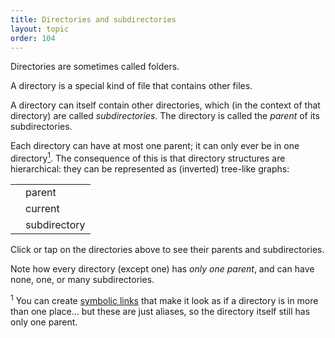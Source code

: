 ```yaml
---
title: Directories and subdirectories
layout: topic
order: 104
---
```


Directories are sometimes called folders.

A directory is a special kind of file that contains other files.

A directory can itself contain other directories, which (in the context of that
directory) are called _subdirectories_. The directory is called the _parent_
of its subdirectories.

Each directory can have at most one parent; it can only ever be in one
directory<a href="#footnote-1"><sup>1</sup></a>. The consequence of this is
that directory structures are hierarchical: they can be represented as
(inverted) tree-like graphs:

<object id="svg-dir-diagram" data="{{ site.baseurl }}/images/dir-tree.svg"
 data-superbasics="parent" type="image/svg+xml">
</object>


<table class="js-only key-dir-table">
  <tr>
    <td>
      <object class="key-dir" id="key-dir-parent" data="{{ site.baseurl }}/images/dir.svg" type="image/svg+xml"></object>
    </td>
    <td>
      parent<span id="qty-dir-parent"></span>
    </td>
  </tr>
  <tr>
    <td class="key-dir">
      <object id="key-dir-current" data="{{ site.baseurl }}/images/dir.svg" type="image/svg+xml"></object>
    </td>
    <td>
      current<span id="qty-dir-current"></span>
    </td>
  </tr>
  <tr>
    <td>
      <object class="key-dir" id="key-dir-subdir" data="{{ site.baseurl }}/images/dir.svg" type="image/svg+xml"></object>
    </td>
    <td>
      subdirectory<span id="qty-dir-subdir"></span>
    </td>
  </tr>
</table>

<p class="js-only">
  Click or tap on the directories above to see their parents and subdirectories.
</p>

Note how every directory (except one) has <em>only one parent</em>, and can have
none, one, or many subdirectories.


<p class="footnote"><sup id="footnote-1">1</sup>
  You can create <a href="{{ site.baseurl }}/files/symlinks">symbolic links</a>
  that make it look as if a directory is in more than one place... but these
  are just aliases, so the directory itself still has only one parent.
</p>
